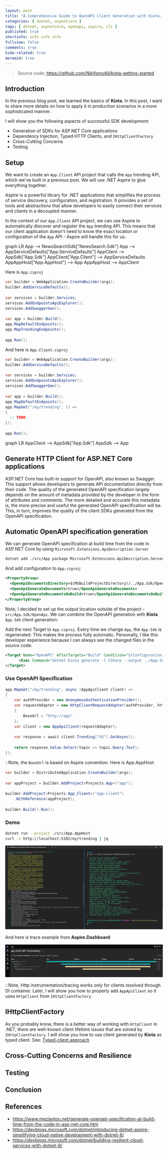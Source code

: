 ```yaml
---
layout: post
title: "A Comprehensive Guide to OpenAPI Client Generation with Kiota. Deep dive (Part 2)"
categories: [ dotnet, aspnetcore ]
tags: [ dotnet, aspnetcore, openapi, aspire, cli ]
published: true
shortinfo: info info info
fullview: false
comments: true
hide-related: true
mermaid: true
---
```


> Source code: <https://github.com/NikiforovAll/kiota-getting-started>

## Introduction

In the previous blog post, we learned the basics of **Kiota**. In this post, I want to share more details on how to apply it in production scenarios in a more sophisticated manner.

I will show you the following aspects of successful SDK development:

* Generation of SDKs for ASP.NET Core applications
* Dependency Injection, Typed HTTP Clients, and `IHttpClientFactory`
* Cross-Cutting Concerns
* Testing

## Setup

We want to create an `App.Client` API project that calls the `App` trending API, which we've built in a previous post. We will use .NET Aspire to glue everything together.

Aspire is a powerful library for .NET applications that simplifies the process of service discovery, configuration, and registration. It provides a set of tools and abstractions that allow developers to easily connect their services and clients in a decoupled manner.

In the context of our `App.Client` API project, we can use Aspire to automatically discover and register the `App` trending API. This means that our client application doesn't need to know the exact location or configuration of the `App` API - Aspire will handle this for us.

<div class="mermaid">
graph LR
    App --> NewsSearchSdk["NewsSearch.Sdk"]
    App --> AppServiceDefaults["App.ServiceDefaults"]
    AppClient --> AppSdk["App.Sdk"]
    AppClient["App.Client"] --> AppServiceDefaults
    AppAppHost["App.AppHost"] --> App
    AppAppHost --> AppClient
</div>

Here is `App.csproj`

```csharp
var builder = WebApplication.CreateBuilder(args);
builder.AddServiceDefaults();

var services = builder.Services;
services.AddEndpointsApiExplorer();
services.AddSwaggerGen();

var app = builder.Build();
app.MapDefaultEndpoints();
app.MapTrendingEndpoints();

app.Run();
```

And here is `App.Client.csproj`

```csharp
var builder = WebApplication.CreateBuilder(args);
builder.AddServiceDefaults();

var services = builder.Services;
services.AddEndpointsApiExplorer();
services.AddSwaggerGen();

var app = builder.Build();
app.MapDefaultEndpoints();
app.MapGet("/my/trending", () =>
{
  // TODO:
});

app.Run();
```

<div class="mermaid">
graph LR
    AppClient --> AppSdk["App.Sdk"]
    AppSdk --> App
</div>

## Generate HTTP Client for ASP.NET Core applications

ASP.NET Core has built-in support for OpenAPI, also known as Swagger. This support allows developers to generate API documentation directly from their code. The quality of the generated OpenAPI specification largely depends on the amount of metadata provided by the developer in the form of attributes and comments. The more detailed and accurate this metadata is, the more precise and useful the generated OpenAPI specification will be. This, in turn, improves the quality of the client SDKs generated from the OpenAPI specification.

## Automatic OpenAPI specification generation

We can generate OpenAPI specification at build time from the code in ASP.NET Core by using `Microsoft.Extensions.ApiDescription.Server`

```bash
dotnet add ./src/App package Microsoft.Extensions.ApiDescription.Server
```

And add configuration to `App.csproj`:

```xml
<PropertyGroup>
  <OpenApiDocumentsDirectory>$(MSBuildProjectDirectory)/../App.Sdk/OpenApi</OpenApiDocumentsDirectory>
  <OpenApiGenerateDocuments>true</OpenApiGenerateDocuments>
  <OpenApiGenerateDocumentsOnBuild>true</OpenApiGenerateDocumentsOnBuild>
</PropertyGroup>
```

Note, I decided to set up the output location outside of the project - `src/App.Sdk/OpenApi`. We can combine the OpenAPI generation with **Kiota** `App.Sdk` client generation:

Add the next Target to `App.csproj`. Every time we change `App`, the `App.Sdk` is regenerated. This makes the process fully automatic. Personally, I like this developer experience because I can always see the changed files in the source code.

```xml
<Target Name="OpenAPI" AfterTargets="Build" Condition="$(Configuration)=='Debug'">
      <Exec Command="dotnet kiota generate -l CSharp --output ../App.Sdk --namespace-name App.Sdk --class-name AppApiClient --exclude-backward-compatible --openapi ../App.Sdk/OpenApi/App.json" WorkingDirectory="$(ProjectDir)" />
</Target>
```

### Use OpenAPI Specification

```csharp
app.MapGet("/my/trending", async (AppApiClient client) =>
{
    var authProvider = new AnonymousAuthenticationProvider();
    var requestAdapter = new HttpClientRequestAdapter(authProvider, httpClient: httpClient)
    {
        BaseUrl = "http://app"
    };
    var client = new AppApiClient(requestAdapter);

    var response = await client.Trending["US"].GetAsync();

    return response.Value.Select(topic => topic.Query.Text);
});
```

💡Note, the `BaseUrl` is based on Aspire convention. Here is App.AppHost:

```csharp
var builder = DistributedApplication.CreateBuilder(args);

var appProject = builder.AddProject<Projects.App>("app");

builder.AddProject<Projects.App_Client>("app-client")
    .WithReference(appProject);

builder.Build().Run();
```

### Demo

```bash
dotnet run --project ./src/App.AppHost
curl -s http://localhost:5102/my/trending | jq
```

![demo2](/assets/kiota/demo2.png)

And here is trace example from **Aspire.Dashboard**:

![trace-example](/assets/kiota/trace-example.png)

💡Note, Http instrumentation/tracing works only for clients resolved through DI container. Later, I will show you how to properly add `AppApiClient` so it uses `HttpClient` from `IHttpClientFactory`.

## IHttpClientFactory

As you probably know, there is a better way of working with `HttpClient` in .NET, there are well-known client lifetime issues that are solved by `IHttpClientFactory`. I will show you how to use client generated by **Kiota** as typed client. See: [Typed-client approach](https://learn.microsoft.com/en-us/dotnet/core/extensions/httpclient-factory#typed-clients)

## Cross-Cutting Concerns and Resilience

## Testing

## Conclusion

## References

* <https://www.meziantou.net/generate-openapi-specification-at-build-time-from-the-code-in-asp-net-core.htm>
* <https://devblogs.microsoft.com/dotnet/introducing-dotnet-aspire-simplifying-cloud-native-development-with-dotnet-8/>
* <https://devblogs.microsoft.com/dotnet/building-resilient-cloud-services-with-dotnet-8/>
